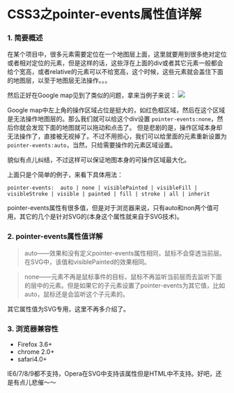 # CSS3之pointer-events属性值详解
### 1. 简要概述
在某个项目中，很多元素需要定位在一个地图层上面，这里就要用到很多绝对定位或者相对定位的元素，但是这样的话，这些浮在上面的div或者其它元素一般都会给个宽高，或者relative的元素可以不给宽高，这个时候，这些元素就会盖住下面的地图层，以至于地图层无法操作。。。

然后正好在Google map见到了类似的问题，拿来当例子来说：
![](http://www.poluoluo.com/jzxy/UploadFiles_335/201109/2011092213381240.jpg)

Google map中左上角的操作区域占位是挺大的，如红色框区域，然后在这个区域是无法操作地图层的。那么我们就可以给这个div设置 `pointer-events:none`，然后你就会发现下面的地图就可以拖动和点击了。
但是悲剧的是，操作区域本身却无法操作了，直接被无视掉了。不过不用担心，我们可以给里面的元素重新设置为 `pointer-events:auto`，当然，只给需要操作的元素区域设置。

貌似有点儿纠结，不过这样可以保证地图本身的可操作区域最大化。

上面只是个简单的例子，来看下具体用法：

    pointer-events:  auto | none | visiblePainted | visibleFill | visibleStroke | visible | painted | fill | stroke | all | inherit

pointer-events属性有很多值，但是对于浏览器来说，只有auto和non两个值可用，其它的几个是针对SVG的(本身这个属性就来自于SVG技术)。

### 2. pointer-events属性值详解
>auto——效果和没有定义pointer-events属性相同，鼠标不会穿透当前层。在SVG中，该值和visiblePainted的效果相同。

>none——元素不再是鼠标事件的目标，鼠标不再监听当前层而去监听下面的层中的元素。但是如果它的子元素设置了pointer-events为其它值，比如auto，鼠标还是会监听这个子元素的。

其它属性值为SVG专用，这里不再多介绍了。

### 3. 浏览器兼容性
+ Firefox 3.6+
+ chrome 2.0+
+ safari4.0+

IE6/7/8/9都不支持，Opera在SVG中支持该属性但是HTML中不支持。好吧，还是有点儿悲催～～
